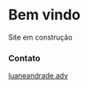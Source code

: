 # Bem vindo

Site em construção

### Contato

[luaneandrade.adv](mailto:luaneandrade.adv@gmail.com)



